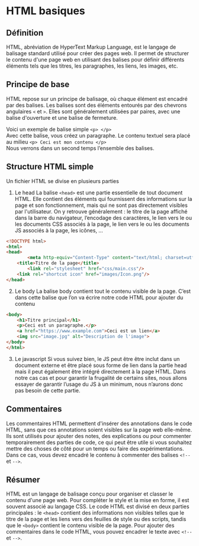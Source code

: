 # HTML basiques 


## Définition

HTML, abréviation de HyperText Markup Language, est le langage de balisage standard utilisé pour créer des pages web. 
Il permet de structurer le contenu d'une page web en utilisant des balises pour définir différents éléments tels que les titres, les paragraphes, les liens, les images, etc.

## Principe de base
HTML repose sur un principe de balisage, où chaque élément est encadré par des balises. Les balises sont des éléments entourés par des chevrons angulaires ```<``` et ```>```. Elles sont généralement utilisées par paires, avec une balise d'ouverture et une balise de fermeture. 

Voici un exemple de balise simple 
```<p> </p>```   
Avec cette balise, vous créez un paragraphe. Le contenu textuel sera placé au milieu ```<p> Ceci est mon contenu </p>```  
Nous verrons dans un second temps l’ensemble des balises. 

## Structure HTML simple
Un fichier HTML se divise en plusieurs parties 

1. Le head 
La balise ```<head>``` est une partie essentielle de tout document HTML.
Elle contient des éléments qui fournissent des informations sur la page et son fonctionnement, mais qui ne sont pas directement visibles par l'utilisateur.
On y retrouve généralement : le titre de la page affiché dans la barre du navigateur, l’encodage des caractères, le lien vers le ou les documents CSS associés à la page,
le lien vers le ou les documents JS associés à la page, les icônes, …

```html
<!DOCTYPE html> 
<html> 
<head> 
    	<meta http-equiv="Content-Type" content="text/html; charset=utf-8">
	<title>Titre de la page</title> 
    	<link rel="stylesheet" href="css/main.css"/>
   	<link rel="shortcut icon" href="images/Icon.png"/>
</head>
```

2. Le body 
La balise body contient tout le contenu visible de la page. C’est dans cette balise que l’on va écrire notre code HTML pour ajouter du contenu 

```html
<body> 
	<h1>Titre principal</h1> 
	<p>Ceci est un paragraphe.</p> 
	<a href="https://www.example.com">Ceci est un lien</a> 
	<img src="image.jpg" alt="Description de l'image"> 
</body> 
</html>
```

3. Le javascript
Si vous suivez bien, le JS peut être être inclut dans un document externe et être placé sous forme de lien dans la partie head mais il peut
également être intégré directement à la page HTML. Dans notre cas cas et pour garantir la frugalité de certains sites, nous allons essayer de garantir
l’usage du JS à un minimum, nous n’aurons donc pas besoin de cette partie. 

## Commentaires
Les commentaires HTML permettent d'insérer des annotations dans le code HTML, sans que ces annotations soient visibles sur la page web elle-même. 
Ils sont utilisés pour ajouter des notes, des explications ou pour commenter temporairement des parties de code, ce qui peut être utile si vous souhaitez mettre 
des choses de côté pour un temps ou faire des expérimentations. Dans ce cas, vous devez encadré le contenu à commenter des balises  ```<!--``` et ```-->```.

## Résumer
HTML est un langage de balisage conçu pour organiser et classer le contenu d'une page web. Pour compléter le style et la mise en forme, il est souvent associé au langage CSS.
Le code HTML est divisé en deux parties principales : le ```<head>``` contient des informations non visibles telles que le titre de la page et les liens vers des feuilles de style 
ou des scripts, tandis que le ```<body>``` contient le contenu visible de la page. 
Pour ajouter des commentaires dans le code HTML, vous pouvez encadrer le texte avec ```<!--``` et ```-->```.

